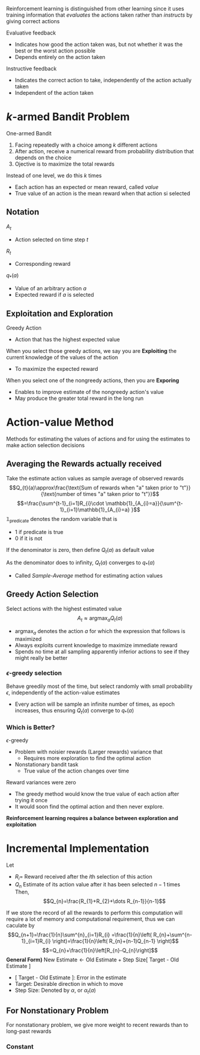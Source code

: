 Reinforcement learning is distinguished from other learning since it uses training information that *evaluates* the actions taken rather than *instructs* by giving correct actions

Evaluative feedback
- Indicates how good the action taken was, but not whether it was the best or the worst action possible
- Depends entirely on the action taken

Instructive feedback
- Indicates the correct action to take, independently of the action actually taken
- Independent of the action taken

# $k$-armed Bandit Problem

One-armed Bandit
1. Facing repeatedly with a choice among $k$ different actions
2. After action, receive a numerical reward from probability distribution that depends on the choice
3. Ojective is to maximize the total rewards

Instead of one level, we do this $k$ times
- Each action has an expected or mean reward, called *value*
- True value of an action is the mean reward when that action si selected

## Notation
$A_{t}$
- Action selected on time step $t$
 
$R_{t}$
- Corresponding reward

$q_{*}(a)$
- Value of an arbitrary action $a$
- Expected reward if $a$ is selected

## Exploitation and Exploration
Greedy Action
- Action that has the highest expected value

When you select those greedy actions, we say you are **Exploiting**
the current knowledge of the values of the action
- To maximize the expected reward

When you select one of the nongreedy actions, then you are **Exporing**
- Enables to improve estimate of the nongreedy action's value
- May produce the greater total reward in the long run

# Action-value Method
Methods for estimating the values of actions and for using the estimates to make action selection decisions

## Averaging the Rewards actually received
Take the estimate action values as sample average of observed rewards
$$Q_{t}(a)\approx\frac{\text{Sum of rewards when "a" taken prior to "t"}}{\text{number of times "a" taken prior to "t"}}$$
$$=\frac{\sum^{t-1}_{i=1}R_{i}\cdot \mathbb{1}_{A_{i}=a}}{\sum^{t-1}_{i=1}\mathbb{1}_{A_{i}=a} }$$
$\mathbb{1}_{\text{predicate}}$ denotes the random variable that is 
- 1 if predicate is true
- 0 if it is not

If the denominator is zero, then define $Q_{t}(a)$ as default value

As the denominator does to infinity, $Q_{t}(a)$ converges to $q_{*}(a)$
- Called *Sample-Average* method for estimating action values

## Greedy Action Selection
Select actions with the highest estimated value
$$A_{t}\approx \text{argmax}_{a}Q_{t}(a)$$
- $\text{argmax}_{a}$ denotes the action $a$ for which the expression that follows is maximized
- Always exploits current knowledge to maximize immediate reward
- Spends no time at all sampling apparently inferior actions to see if they might really be better

### $\epsilon$-greedy selection
Behave greedily most of the time, but select randomly with small probability $\epsilon$, independently of the action-value estimates
- Every action will be sample an infinite number of times, as epoch increases, thus ensuring $Q_{t}(a)$ converge to $q_{*}(a)$

### Which is Better?
 $\epsilon$-greedy
- Problem with noisier rewards (Larger rewards) variance that 
	- Requires more exploration to find the optimal action
- Nonstationary bandit task
	- True value of the action changes over time

Reward variances were zero
- The greedy method would know the true value of each action after trying it once
- It would soon find the optimal action and then never explore.

**Reinforcement learning requires a balance between exploration and exploitation**

# Incremental Implementation
Let 
- $R_{i}=$ Reward received after the $i$th selection of this action
- $Q_{n}$ Estimate of its action value after it has been selected $n-1$ times
Then,
$$Q_{n}=\frac{R_{1}+R_{2}+\dots R_{n-1}}{n-1}$$

If we store the record of all the rewards to perform this computation will require a lot of memory and computational requirement, thus we can caculate by
$$Q_{n+1}=\frac{1}{n}\sum^{n}_{i=1}R_{i} =\frac{1}{n}\left( R_{n}+\sum^{n-1}_{i=1}R_{i}  \right)=\frac{1}{n}\left( R_{n}+(n-1)Q_{n-1}  \right)$$
$$=Q_{n}+\frac{1}{n}\left[R_{n}-Q_{n}\right]$$
**General Form)**
$\text{New Estimate}\leftarrow\text{Old Estimate}+\text{Step Size}[\text{ Target - Old Estimate }]$
- $[\text{ Target - Old Estimate }]$: Error in the estimate
- $\text{Target}$: Desirable direction in which to move
- $\text{Step Size}$: Denoted by $\alpha$, or $\alpha_{t}(a)$

## For Nonstationary Problem
For nonstationary problem, we give more weight to recent rewards than to long-past rewards

### Constant 